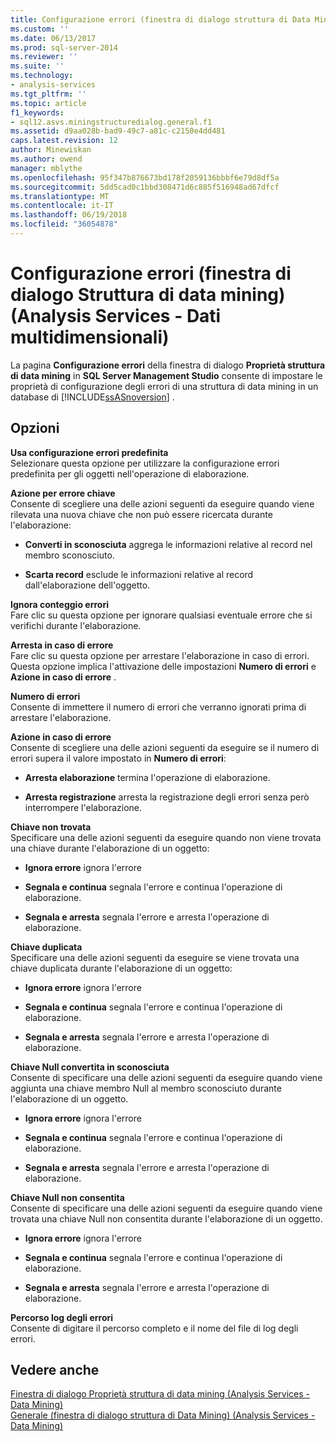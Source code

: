 ```yaml
---
title: Configurazione errori (finestra di dialogo struttura di Data Mining) (Analysis Services - dati multidimensionali) | Documenti Microsoft
ms.custom: ''
ms.date: 06/13/2017
ms.prod: sql-server-2014
ms.reviewer: ''
ms.suite: ''
ms.technology:
- analysis-services
ms.tgt_pltfrm: ''
ms.topic: article
f1_keywords:
- sql12.asvs.miningstructuredialog.general.f1
ms.assetid: d9aa028b-bad9-49c7-a81c-c2150e4dd481
caps.latest.revision: 12
author: Minewiskan
ms.author: owend
manager: mblythe
ms.openlocfilehash: 95f347b876673bd178f2059136bbbf6e79d8df5a
ms.sourcegitcommit: 5dd5cad0c1bbd308471d6c885f516948ad67dfcf
ms.translationtype: MT
ms.contentlocale: it-IT
ms.lasthandoff: 06/19/2018
ms.locfileid: "36054878"
---
```

# <a name="error-configuration-mining-structure-dialog-box-analysis-services---multidimensional-data"></a>Configurazione errori (finestra di dialogo Struttura di data mining) (Analysis Services - Dati multidimensionali)
  La pagina **Configurazione errori** della finestra di dialogo **Proprietà struttura di data mining** in **SQL Server Management Studio** consente di impostare le proprietà di configurazione degli errori di una struttura di data mining in un database di [!INCLUDE[ssASnoversion](../includes/ssasnoversion-md.md)] .  
  
## <a name="options"></a>Opzioni  
 **Usa configurazione errori predefinita**  
 Selezionare questa opzione per utilizzare la configurazione errori predefinita per gli oggetti nell'operazione di elaborazione.  
  
 **Azione per errore chiave**  
 Consente di scegliere una delle azioni seguenti da eseguire quando viene rilevata una nuova chiave che non può essere ricercata durante l'elaborazione:  
  
-   **Converti in sconosciuta** aggrega le informazioni relative al record nel membro sconosciuto.  
  
-   **Scarta record** esclude le informazioni relative al record dall'elaborazione dell'oggetto.  
  
 **Ignora conteggio errori**  
 Fare clic su questa opzione per ignorare qualsiasi eventuale errore che si verifichi durante l'elaborazione.  
  
 **Arresta in caso di errore**  
 Fare clic su questa opzione per arrestare l'elaborazione in caso di errori. Questa opzione implica l'attivazione delle impostazioni **Numero di errori** e **Azione in caso di errore** .  
  
 **Numero di errori**  
 Consente di immettere il numero di errori che verranno ignorati prima di arrestare l'elaborazione.  
  
 **Azione in caso di errore**  
 Consente di scegliere una delle azioni seguenti da eseguire se il numero di errori supera il valore impostato in **Numero di errori**:  
  
-   **Arresta elaborazione** termina l'operazione di elaborazione.  
  
-   **Arresta registrazione** arresta la registrazione degli errori senza però interrompere l'elaborazione.  
  
 **Chiave non trovata**  
 Specificare una delle azioni seguenti da eseguire quando non viene trovata una chiave durante l'elaborazione di un oggetto:  
  
-   **Ignora errore** ignora l'errore  
  
-   **Segnala e continua** segnala l'errore e continua l'operazione di elaborazione.  
  
-   **Segnala e arresta** segnala l'errore e arresta l'operazione di elaborazione.  
  
 **Chiave duplicata**  
 Specificare una delle azioni seguenti da eseguire se viene trovata una chiave duplicata durante l'elaborazione di un oggetto:  
  
-   **Ignora errore** ignora l'errore  
  
-   **Segnala e continua** segnala l'errore e continua l'operazione di elaborazione.  
  
-   **Segnala e arresta** segnala l'errore e arresta l'operazione di elaborazione.  
  
 **Chiave Null convertita in sconosciuta**  
 Consente di specificare una delle azioni seguenti da eseguire quando viene aggiunta una chiave membro Null al membro sconosciuto durante l'elaborazione di un oggetto.  
  
-   **Ignora errore** ignora l'errore  
  
-   **Segnala e continua** segnala l'errore e continua l'operazione di elaborazione.  
  
-   **Segnala e arresta** segnala l'errore e arresta l'operazione di elaborazione.  
  
 **Chiave Null non consentita**  
 Consente di specificare una delle azioni seguenti da eseguire quando viene trovata una chiave Null non consentita durante l'elaborazione di un oggetto.  
  
-   **Ignora errore** ignora l'errore  
  
-   **Segnala e continua** segnala l'errore e continua l'operazione di elaborazione.  
  
-   **Segnala e arresta** segnala l'errore e arresta l'operazione di elaborazione.  
  
 **Percorso log degli errori**  
 Consente di digitare il percorso completo e il nome del file di log degli errori.  
  
## <a name="see-also"></a>Vedere anche  
 [Finestra di dialogo Proprietà struttura di data mining &#40;Analysis Services - Data Mining&#41;](mining-structure-properties-dialog-analysis-services-data-mining.md)   
 [Generale &#40;finestra di dialogo struttura di Data Mining&#41; &#40;Analysis Services - Data Mining&#41;](general-mining-structure-dialog-box-analysis-services-data-mining.md)  
  
  